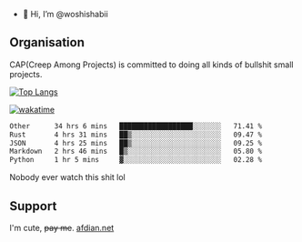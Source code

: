 - 👋 Hi, I’m @woshishabii

## Organisation

CAP(Creep Among Projects) is committed to doing all kinds of bullshit small projects.

[![Top Langs](https://github-readme-stats.vercel.app/api/top-langs/?username=woshishabii&layout=compact)](https://github.com/anuraghazra/github-readme-stats)

[![wakatime](https://wakatime.com/badge/user/34d02784-acc1-4a16-82d7-33fdb53c4ed6.svg)](https://wakatime.com/@34d02784-acc1-4a16-82d7-33fdb53c4ed6)


<!--START_SECTION:waka-->

```txt
Other      34 hrs 6 mins   ██████████████████░░░░░░░   71.41 %
Rust       4 hrs 31 mins   ██▒░░░░░░░░░░░░░░░░░░░░░░   09.47 %
JSON       4 hrs 25 mins   ██▒░░░░░░░░░░░░░░░░░░░░░░   09.25 %
Markdown   2 hrs 46 mins   █▒░░░░░░░░░░░░░░░░░░░░░░░   05.80 %
Python     1 hr 5 mins     ▓░░░░░░░░░░░░░░░░░░░░░░░░   02.28 %
```

<!--END_SECTION:waka-->

Nobody ever watch this shit lol

## Support
I'm cute, ~~pay me~~.
[afdian.net](https://afdian.com/a/woshishabi)

<!---
woshishabii/woshishabii is a ✨ special ✨ repository because its `README.md` (this file) appears on your GitHub profile.
You can click the Preview link to take a look at your changes.
--->
